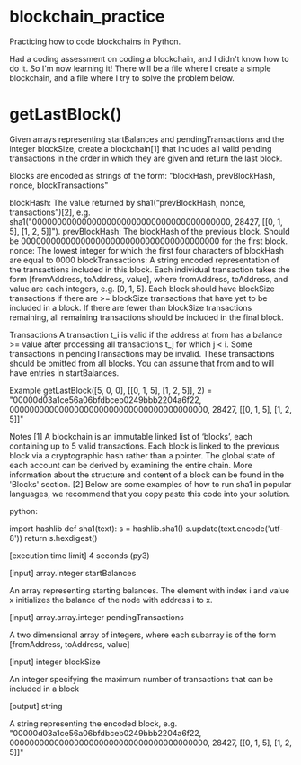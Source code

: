 # blockchain_practice
Practicing how to code blockchains in Python.

Had a coding assessment on coding a blockchain, and I didn't know how to do it. So I'm now learning it!
There will be a file where I create a simple blockchain, and a file where I try to solve the problem below.

# getLastBlock()

Given arrays representing startBalances and pendingTransactions and the integer blockSize, create a blockchain[1] that includes all valid pending transactions in the order in which they are given and return the last block.

Blocks are encoded as strings of the form: "blockHash, prevBlockHash, nonce, blockTransactions"

blockHash: The value returned by sha1(“prevBlockHash, nonce, transactions”)[2], e.g. sha1("0000000000000000000000000000000000000000, 28427, [[0, 1, 5], [1, 2, 5]]").
prevBlockHash: The blockHash of the previous block. Should be 0000000000000000000000000000000000000000 for the first block.
nonce: The lowest integer for which the first four characters of blockHash are equal to 0000
blockTransactions: A string encoded representation of the transactions included in this block. Each individual transaction takes the form [fromAddress, toAddress, value], where fromAddress, toAddress, and value are each integers, e.g. [0, 1, 5].
Each block should have blockSize transactions if there are >= blockSize transactions that have yet to be included in a block. If there are fewer than blockSize transactions remaining, all remaining transactions should be included in the final block.

Transactions
A transaction t_i is valid if the address at from has a balance >= value after processing all transactions t_j for which j < i. Some transactions in pendingTransactions may be invalid. These transactions should be omitted from all blocks. You can assume that from and to will have entries in startBalances.

Example
getLastBlock([5, 0, 0], [[0, 1, 5], [1, 2, 5]], 2) = "00000d03a1ce56a06bfdbceb0249bbb2204a6f22, 0000000000000000000000000000000000000000, 28427, [[0, 1, 5], [1, 2, 5]]"

Notes
[1] A blockchain is an immutable linked list of ‘blocks’, each containing up to 5 valid transactions. Each block is linked to the previous block via a cryptographic hash rather than a pointer. The global state of each account can be derived by examining the entire chain. More information about the structure and content of a block can be found in the 'Blocks' section.
[2] Below are some examples of how to run sha1 in popular languages, we recommend that you copy paste this code into your solution.

python:

import hashlib
def sha1(text):
  s = hashlib.sha1()
  s.update(text.encode('utf-8'))
  return s.hexdigest()

[execution time limit] 4 seconds (py3)

[input] array.integer startBalances

An array representing starting balances. The element with index i and value x initializes the balance of the node with address i to x.

[input] array.array.integer pendingTransactions

A two dimensional array of integers, where each subarray is of the form [fromAddress, toAddress, value]

[input] integer blockSize

An integer specifying the maximum number of transactions that can be included in a block

[output] string

A string representing the encoded block, e.g.
"00000d03a1ce56a06bfdbceb0249bbb2204a6f22, 0000000000000000000000000000000000000000, 28427, [[0, 1, 5], [1, 2, 5]]"
